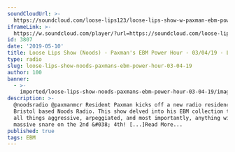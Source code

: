 ```yaml
---
soundCloudUrl: >-
  https://soundcloud.com/loose-lips123/loose-lips-show-w-paxman-ebm-power-hour-noods-radio
iframeLink: >-
  https://w.soundcloud.com/player/?url=https://soundcloud.com/loose-lips123/loose-lips-show-w-paxman-ebm-power-hour-noods-radio&color=00aabb&auto_play=false&hide_related=false&show_comments=true&show_user=true&show_reposts=false
id: 3807
date: '2019-05-10'
title: Loose Lips Show (Noods) - Paxman's EBM Power Hour - 03/04/19 - Loose Lips
type: radio
slug: loose-lips-show-noods-paxmans-ebm-power-hour-03-04-19
author: 100
banner:
  - >-
    imported/loose-lips-show-noods-paxmans-ebm-power-hour-03-04-19/image3807.jpeg
description: >-
  @noodsradio @paxmanmcr Resident Paxman kicks off a new radio residency on
  Bristol based Noods Radio. This show delved into his EBM collection to find
  all things aggressive, arpeggiated, and most importantly, anything with a
  massive snare on the 2nd &#038; 4th! [...]Read More...
published: true
tags: EBM
---
```

